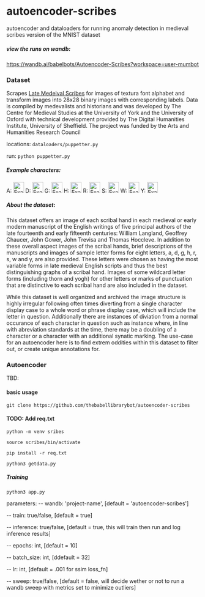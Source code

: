 # autoencoder-scribes
autoencoder and dataloaders for running anomaly detection in medieval scribes version of the MNIST dataset 
##### view the runs on wandb: 
https://wandb.ai/babelbots/Autoencoder-Scribes?workspace=user-mumbot

### Dataset

  Scrapes [Late Medeival Scribes](https://www.medievalscribes.com/index.php?page=about&nav=off) for images of textura font alphabet and transform images into 28x28 binary images with corresponding labels. Data is compiled by medevalists and historians and was developed by The Centre for Medieval Studies at the University of York and the University of Oxford with technical development provided by The Digital Humanities Institute, University of Sheffield. The project was funded by the Arts and Humanities Research Council

locations: `dataloaders/puppetter.py`

run: `python puppetter.py`

##### Example characters:

A: <img src="https://www.dhi.ac.uk/san/medievalscribes/images/Sloane1685-43v-a2.jpg" alt="Example Image" width="28">
D: <img src = "https://www.dhi.ac.uk/san/medievalscribes/images/eMusaeo116-13r-d3.jpg" alt = "Example Image D" width = "28">
G: <img src = 'https://www.dhi.ac.uk/san/medievalscribes/images/eMusaeo116-13r-g.jpg' alt = 'Example Image G' width = '28'>
H: <img src = 'https://www.dhi.ac.uk/san/medievalscribes/images/eMusaeo116-13r-h.jpg' alt = 'Example Image H' width = '28'>
R: <img src = 'https://www.dhi.ac.uk/san/medievalscribes/images/Add10340-10v-r2.jpg' alt = 'Example Image R' width = '28'>
S: <img src = 'https://www.dhi.ac.uk/san/medievalscribes/images/Harley4826-94v-s3.jpg' alt = 'Example Image S' width = '28'>
W: <img src = 'https://www.dhi.ac.uk/san/medievalscribes/images/EL26-A-13-1r-w2.jpg' alt = 'Example Image W' width = '28'>
Y: <img src = 'https://www.dhi.ac.uk/san/medievalscribes/images/Additional25718-47-y.jpg' alt = 'Example Image Y' width = '28'>

##### About the dataset:

  This dataset offers an image of each scribal hand in each medieval or early modern manuscript of the English writings of five principal authors of the late fourteenth and early fifteenth centuries: William Langland, Geoffrey Chaucer, John Gower, John Trevisa and Thomas Hoccleve. In addition to these overall aspect images of the scribal hands, brief descriptions of the manuscripts and images of sample letter forms for eight letters, a, d, g, h, r, s, w and y, are also provided. These letters were chosen as having the most variable forms in late medieval English scripts and thus the best distinguishing graphs of a scribal hand. Images of some wildcard letter forms (including thorn and yogh) for other letters or marks of punctuation that are distinctive to each scribal hand are also included in the dataset.
  
  While this dataset is well organized and archived the image structure is highly irregular following often times diverting from a single character display case to a whole word or phrase display case, which will include the letter in question. Additionally there are instances of diviation from a normal occurance of each character in question such as instance where, in line with abreviation standards at the time, there may be a doubling of a character or a character with an additional synatic marking. The use-case for an autoencoder here is to find extrem oddities within this dataset to filter out, or create unique annotations for.
 

  
### Autoencoder

TBD:

#### basic usage

`git clone https://github.com/thebabellibrarybot/autoencoder-scribes`

#### TODO: Add req.txt

`python -m venv sribes`

 `source scribes/bin/activate`
 
 `pip install -r req.txt`
 
 `python3 getdata.py`

##### Training

`python3 app.py`

parameters:
 -- wandb: 'project-name', [default = 'autoencoder-scribes']
 
 -- train: true/false, [default = true]
 
 -- inference: true/false, [default = true, this will train then run and log inference results]
 
 -- epochs: int, [default = 10]
 
 -- batch_size: int, [ddefault = 32]
 
 -- lr: int, [default = .001 for ssim loss_fn]
 
 -- sweep: true/false, [default = false, will decide wether or not to run a wandb sweep with metrics set to minimize outliers]
